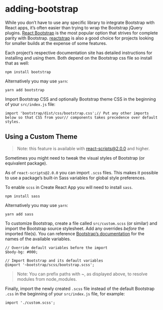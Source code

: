 # adding-bootstrap

While you don’t have to use any specific library to integrate Bootstrap with React apps, it’s often easier than trying to wrap the Bootstrap jQuery plugins. [React Bootstrap](https://react-bootstrap.netlify.com/) is the most popular option that strives for complete parity with Bootstrap. [reactstrap](https://reactstrap.github.io/) is also a good choice for projects looking for smaller builds at the expense of some features.

Each project’s respective documentation site has detailed instructions for installing and using them. Both depend on the Bootstrap css file so install that as well:

```
npm install bootstrap
```

Alternatively you may use `yarn`:

```
yarn add bootstrap
```

Import Bootstrap CSS and optionally Bootstrap theme CSS in the beginning of your `src/index.js` file:

```
import 'bootstrap/dist/css/bootstrap.css';// Put any other imports below so that CSS from your// components takes precedence over default styles.
```

## Using a Custom Theme

> Note: this feature is available with react-scripts@2.0.0 and higher.

Sometimes you might need to tweak the visual styles of Bootstrap (or equivalent package).

As of `react-scripts@2.0.0` you can import `.scss` files. This makes it possible to use a package’s built-in Sass variables for global style preferences.

To enable `scss` in Create React App you will need to install `sass`.

```
npm install sass
```

Alternatively you may use `yarn`:

```
yarn add sass
```

To customize Bootstrap, create a file called `src/custom.scss` (or similar) and import the Bootstrap source stylesheet. Add any overrides _before_ the imported file(s). You can reference [Bootstrap’s documentation](https://getbootstrap.com/docs/4.6/getting-started/theming/#variable-defaults) for the names of the available variables.

```
// Override default variables before the import
$body-bg: #000;

// Import Bootstrap and its default variables
@import '~bootstrap/scss/bootstrap.scss';
```

> Note: You can prefix paths with ~, as displayed above, to resolve modules from node_modules.

Finally, import the newly created `.scss` file instead of the default Bootstrap `.css` in the beginning of your `src/index.js` file, for example:

```
import './custom.scss';
```
